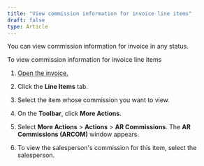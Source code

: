 ```yaml
---
title: "View commission information for invoice line items"
draft: false
type: Article
---
```


You can view commission information for invoice in any status.

To view commission information for invoice line items

1.  [Open the invoice.](open-the-invoice.md)

2.  Click the **Line Items** tab.

3.  Select the item whose commission you want to view.

4.  On the **Toolbar**, click **More Actions**.

5.  Select **More Actions** > **Actions** > **AR Commissions**. The **AR Commissions (ARCOM)** window appears.

6.  To view the salesperson's commission for this item, select the salesperson.